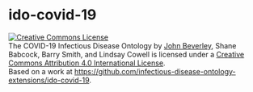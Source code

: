 # ido-covid-19

<a rel="license" href="http://creativecommons.org/licenses/by/4.0/"><img alt="Creative Commons License" style="border-width:0" src="https://i.creativecommons.org/l/by/4.0/88x31.png" /></a><br /><span xmlns:dct="http://purl.org/dc/terms/" property="dct:title">The COVID-19 Infectious Disease Ontology</span> by <a xmlns:cc="http://creativecommons.org/ns#" href="johnbeverley.com" property="cc:attributionName" rel="cc:attributionURL">John Beverley</a>, Shane Babcock, Barry Smith, and Lindsay Cowell is licensed under a <a rel="license" href="http://creativecommons.org/licenses/by/4.0/">Creative Commons Attribution 4.0 International License</a>.<br />Based on a work at <a xmlns:dct="http://purl.org/dc/terms/" href="https://github.com/infectious-disease-ontology-extensions/ido-covid-19" rel="dct:source">https://github.com/infectious-disease-ontology-extensions/ido-covid-19</a>.

